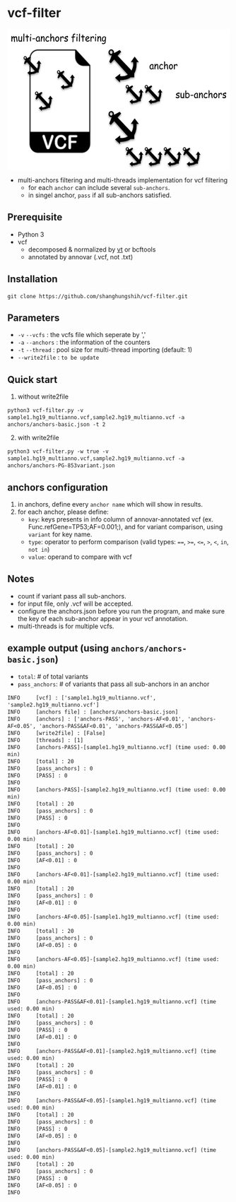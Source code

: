 # vcf-filter

<p align="center">
  <img align="center" src="img/icon.png" height="320">
</p>

- multi-anchors filtering and multi-threads implementation for vcf filtering
    - for each `anchor` can include several `sub-anchors`.
    - in singel anchor, `pass` if all sub-anchors satisfied.

## Prerequisite
* Python 3
* vcf
    * decomposed & normalized by [vt](https://genome.sph.umich.edu/wiki/Vt) or bcftools
    * annotated by annovar (.vcf, not .txt)

## Installation
``` shell
git clone https://github.com/shanghungshih/vcf-filter.git
```

## Parameters
- `-v` `--vcfs` : the vcfs file which seperate by ','
- `-a` `--anchors` :  the information of the counters
- `-t` `--thread` :  pool size for multi-thread importing (default: 1)
- `--write2file` : `to be update`

## Quick start
1. without write2file
```
python3 vcf-filter.py -v sample1.hg19_multianno.vcf,sample2.hg19_multianno.vcf -a anchors/anchors-basic.json -t 2
```

2. with write2file
```
python3 vcf-filter.py -w true -v sample1.hg19_multianno.vcf,sample2.hg19_multianno.vcf -a anchors/anchors-PG-853variant.json
```


## anchors configuration
1. in anchors, define every `anchor name` which will show in results.
2. for each anchor, please define:
    - `key`: keys presents in info column of annovar-annotated vcf (ex. Func.refGene=TP53;AF=0.001;), and for variant comparison, using `variant` for key name.
    - `type`: operator to perform comparison (valid types: `==`, `>=`, `<=`, `>`, `<`, `in`, `not in`)
    - `value`: operand to compare with vcf

## Notes
- count if variant pass all sub-anchors.
- for input file, only .vcf will be accepted.
- configure the anchors.json before you run the program, and make sure the key of each sub-anchor appear in your vcf annotation.
- multi-threads is for multiple vcfs.

## example output (using `anchors/anchors-basic.json`)
- `total`: # of total variants
- `pass_anchors`: # of variants that pass all sub-anchors in an anchor

```
INFO     [vcf] : ['sample1.hg19_multianno.vcf', 'sample2.hg19_multianno.vcf']
INFO     [anchors file] : [anchors/anchors-basic.json]
INFO     [anchors] : ['anchors-PASS', 'anchors-AF<0.01', 'anchors-AF<0.05', 'anchors-PASS&AF<0.01', 'anchors-PASS&AF<0.05']
INFO     [write2file] : [False]
INFO     [threads] : [1]
INFO     [anchors-PASS]-[sample1.hg19_multianno.vcf] (time used: 0.00 min)
INFO     [total] : 20
INFO     [pass_anchors] : 0
INFO     [PASS] : 0
INFO
INFO     [anchors-PASS]-[sample2.hg19_multianno.vcf] (time used: 0.00 min)
INFO     [total] : 20
INFO     [pass_anchors] : 0
INFO     [PASS] : 0
INFO
INFO     [anchors-AF<0.01]-[sample1.hg19_multianno.vcf] (time used: 0.00 min)
INFO     [total] : 20
INFO     [pass_anchors] : 0
INFO     [AF<0.01] : 0
INFO
INFO     [anchors-AF<0.01]-[sample2.hg19_multianno.vcf] (time used: 0.00 min)
INFO     [total] : 20
INFO     [pass_anchors] : 0
INFO     [AF<0.01] : 0
INFO
INFO     [anchors-AF<0.05]-[sample1.hg19_multianno.vcf] (time used: 0.00 min)
INFO     [total] : 20
INFO     [pass_anchors] : 0
INFO     [AF<0.05] : 0
INFO
INFO     [anchors-AF<0.05]-[sample2.hg19_multianno.vcf] (time used: 0.00 min)
INFO     [total] : 20
INFO     [pass_anchors] : 0
INFO     [AF<0.05] : 0
INFO
INFO     [anchors-PASS&AF<0.01]-[sample1.hg19_multianno.vcf] (time used: 0.00 min)
INFO     [total] : 20
INFO     [pass_anchors] : 0
INFO     [PASS] : 0
INFO     [AF<0.01] : 0
INFO
INFO     [anchors-PASS&AF<0.01]-[sample2.hg19_multianno.vcf] (time used: 0.00 min)
INFO     [total] : 20
INFO     [pass_anchors] : 0
INFO     [PASS] : 0
INFO     [AF<0.01] : 0
INFO
INFO     [anchors-PASS&AF<0.05]-[sample1.hg19_multianno.vcf] (time used: 0.00 min)
INFO     [total] : 20
INFO     [pass_anchors] : 0
INFO     [PASS] : 0
INFO     [AF<0.05] : 0
INFO
INFO     [anchors-PASS&AF<0.05]-[sample2.hg19_multianno.vcf] (time used: 0.00 min)
INFO     [total] : 20
INFO     [pass_anchors] : 0
INFO     [PASS] : 0
INFO     [AF<0.05] : 0
INFO
```
